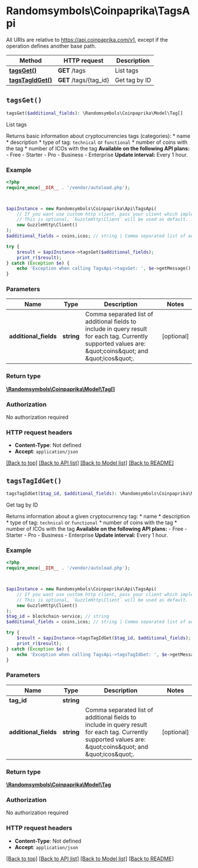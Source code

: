 # Randomsymbols\Coinpaprika\TagsApi

All URIs are relative to https://api.coinpaprika.com/v1, except if the operation defines another base path.

| Method | HTTP request | Description |
| ------------- | ------------- | ------------- |
| [**tagsGet()**](TagsApi.md#tagsGet) | **GET** /tags | List tags |
| [**tagsTagIdGet()**](TagsApi.md#tagsTagIdGet) | **GET** /tags/{tag_id} | Get tag by ID |


## `tagsGet()`

```php
tagsGet($additional_fields): \Randomsymbols\Coinpaprika\Model\Tag[]
```

List tags

Returns basic information about cryptocurrencies tags (categories): * name * description * type of tag: `technical` or `functional` * number of coins with the tag * number of ICOs with the tag  **Available on the following API plans:** - Free - Starter - Pro - Business - Enterprise  **Update interval:** Every 1 hour.

### Example

```php
<?php
require_once(__DIR__ . '/vendor/autoload.php');



$apiInstance = new Randomsymbols\Coinpaprika\Api\TagsApi(
    // If you want use custom http client, pass your client which implements `GuzzleHttp\ClientInterface`.
    // This is optional, `GuzzleHttp\Client` will be used as default.
    new GuzzleHttp\Client()
);
$additional_fields = coins,icos; // string | Comma separated list of additional fields to include in query result for each tag. Currently supported values are: \"coins\" and \"icos\".

try {
    $result = $apiInstance->tagsGet($additional_fields);
    print_r($result);
} catch (Exception $e) {
    echo 'Exception when calling TagsApi->tagsGet: ', $e->getMessage(), PHP_EOL;
}
```

### Parameters

| Name | Type | Description  | Notes |
| ------------- | ------------- | ------------- | ------------- |
| **additional_fields** | **string**| Comma separated list of additional fields to include in query result for each tag. Currently supported values are: \&quot;coins\&quot; and \&quot;icos\&quot;. | [optional] |

### Return type

[**\Randomsymbols\Coinpaprika\Model\Tag[]**](../Model/Tag.md)

### Authorization

No authorization required

### HTTP request headers

- **Content-Type**: Not defined
- **Accept**: `application/json`

[[Back to top]](#) [[Back to API list]](../../README.md#endpoints)
[[Back to Model list]](../../README.md#models)
[[Back to README]](../../README.md)

## `tagsTagIdGet()`

```php
tagsTagIdGet($tag_id, $additional_fields): \Randomsymbols\Coinpaprika\Model\Tag
```

Get tag by ID

Returns information about a given cryptocurrency tag: * name * description * type of tag: `technical` or `functional` * number of coins with the tag * number of ICOs with the tag  **Available on the following API plans:** - Free - Starter - Pro - Business - Enterprise  **Update interval:** Every 1 hour.

### Example

```php
<?php
require_once(__DIR__ . '/vendor/autoload.php');



$apiInstance = new Randomsymbols\Coinpaprika\Api\TagsApi(
    // If you want use custom http client, pass your client which implements `GuzzleHttp\ClientInterface`.
    // This is optional, `GuzzleHttp\Client` will be used as default.
    new GuzzleHttp\Client()
);
$tag_id = blockchain-service; // string
$additional_fields = coins,icos; // string | Comma separated list of additional fields to include in query result for each tag. Currently supported values are: \"coins\" and \"icos\".

try {
    $result = $apiInstance->tagsTagIdGet($tag_id, $additional_fields);
    print_r($result);
} catch (Exception $e) {
    echo 'Exception when calling TagsApi->tagsTagIdGet: ', $e->getMessage(), PHP_EOL;
}
```

### Parameters

| Name | Type | Description  | Notes |
| ------------- | ------------- | ------------- | ------------- |
| **tag_id** | **string**|  | |
| **additional_fields** | **string**| Comma separated list of additional fields to include in query result for each tag. Currently supported values are: \&quot;coins\&quot; and \&quot;icos\&quot;. | [optional] |

### Return type

[**\Randomsymbols\Coinpaprika\Model\Tag**](../Model/Tag.md)

### Authorization

No authorization required

### HTTP request headers

- **Content-Type**: Not defined
- **Accept**: `application/json`

[[Back to top]](#) [[Back to API list]](../../README.md#endpoints)
[[Back to Model list]](../../README.md#models)
[[Back to README]](../../README.md)
